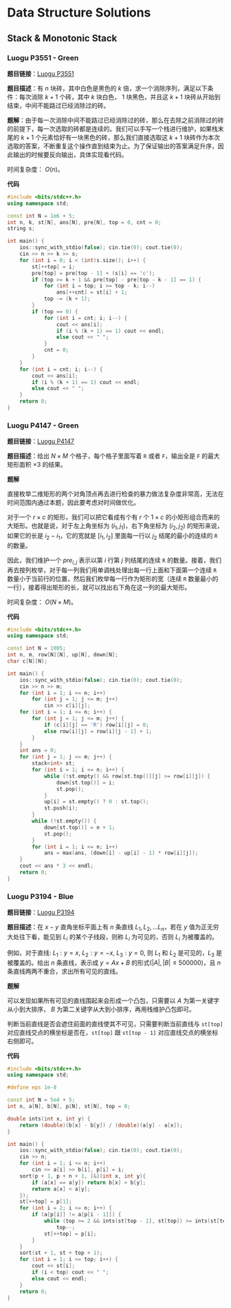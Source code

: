 # Data Structure Solutions

## Stack & Monotonic Stack

### Luogu P3551 - Green

**题目链接**：[Luogu P3551](https://www.luogu.com.cn/problem/P3551)

**题目描述**：有 $n$ 块砖，其中白色是黑色的 $k$ 倍，求一个消除序列，满足以下条件：每次消除 $k + 1$ 个砖，其中 $k$ 块白色， $1$ 块黑色，并且这 $k + 1$ 块砖从开始到结束，中间不能路过已经消除过的砖。

**题解**：由于每一次消除中间不能路过已经消除过的砖，那么在去除之前消除过的砖的前提下，每一次选取的砖都是连续的。我们可以手写一个栈进行维护，如果栈末尾的 $k + 1$ 个元素恰好有一块黑色的砖，那么我们直接选取这 $k + 1$ 块砖作为本次选取的答案，不断重复这个操作直到结束为止。为了保证输出的答案满足升序，因此输出的时候要反向输出，具体实现看代码。

时间复杂度： $O(n)$。

**代码**

```cpp
#include <bits/stdc++.h>
using namespace std;

const int N = 1e6 + 5;
int n, k, st[N], ans[N], pre[N], top = 0, cnt = 0;
string s;

int main() {
    ios::sync_with_stdio(false); cin.tie(0); cout.tie(0);
    cin >> n >> k >> s;
    for (int i = 0; i < (int)s.size(); i++) {
        st[++top] = i;
        pre[top] = pre[top - 1] + (s[i] == 'c');
        if (top >= k + 1 && pre[top] - pre[top - k - 1] == 1) {
            for (int i = top; i >= top - k; i--)
                ans[++cnt] = st[i] + 1;
            top -= (k + 1);
        }
        if (top == 0) {
            for (int i = cnt; i; i--) {
                cout << ans[i];
                if (i % (k + 1) == 1) cout << endl;
                else cout << " ";
            }
            cnt = 0;
        }
    }
    for (int i = cnt; i; i--) {
        cout << ans[i];
        if (i % (k + 1) == 1) cout << endl;
        else cout << " ";
    }
    return 0;
}
```

### Luogu P4147 - Green

**题目链接**：[Luogu P4147](https://www.luogu.com.cn/problem/P4147)

**题目描述**：给出 $N \times M$ 个格子，每个格子里面写着 `R` 或者 `F`，输出全是 `F` 的最大矩形面积 $\times 3$ 的结果。

**题解**

直接枚举二维矩形的两个对角顶点再去进行检查的暴力做法复杂度非常高，无法在时间范围内通过本题，因此要考虑对时间做优化。

对于一个 $r \times c$ 的矩形，我们可以把它看成有个有 $r$ 个 $1 \times c$ 的小矩形组合而来的大矩形。也就是说，对于左上角坐标为 $(i_1, j_1)$，右下角坐标为 $(i_2, j_2)$ 的矩形来说，如果它的长是 $i_2 - i_1$，它的宽就是 $[i_1, i_2]$ 里面每一行以 $j_2$ 结尾的最小的连续的 `R` 的数量。

因此，我们维护一个 $pre_{i, j}$ 表示以第 $i$ 行第 $j$ 列结尾的连续 `R` 的数量。接着，我们再去按列枚举，对于每一列我们用单调栈处理出每一行上面和下面第一个连续 `R` 数量小于当前行的位置，然后我们枚举每一行作为矩形的宽（连续 `R` 数量最小的一行），接着得出矩形的长，就可以找出右下角在这一列的最大矩形。

时间复杂度： $O(N \times M)$。

**代码**

```cpp
#include <bits/stdc++.h>
using namespace std;

const int N = 1005;
int n, m, row[N][N], up[N], down[N];
char c[N][N];

int main() {
    ios::sync_with_stdio(false); cin.tie(0); cout.tie(0);
    cin >> n >> m;
    for (int i = 1; i <= n; i++)
        for (int j = 1; j <= m; j++)
            cin >> c[i][j];
    for (int i = 1; i <= n; i++) {
        for (int j = 1; j <= m; j++) {
            if (c[i][j] == 'R') row[i][j] = 0;
            else row[i][j] = row[i][j - 1] + 1;
        }
    }
    int ans = 0;
    for (int j = 1; j <= m; j++) {
        stack<int> st;
        for (int i = 1; i <= n; i++) {
            while (!st.empty() && row[st.top()][j] >= row[i][j]) {
                down[st.top()] = i;
                st.pop();
            }
            up[i] = st.empty() ? 0 : st.top();
            st.push(i);
        }
        while (!st.empty()) {
            down[st.top()] = n + 1;
            st.pop();
        }
        for (int i = 1; i <= n; i++)
            ans = max(ans, (down[i] - up[i] - 1) * row[i][j]);
    }
    cout << ans * 3 << endl;
    return 0;
}
```

### Luogu P3194 - Blue

**题目链接**：[Luogu P3194](https://www.luogu.com.cn/problem/P3194)

**题目描述**：在 $x-y$ 直角坐标平面上有 $n$ 条直线 $L_1,L_2,…L_n$，若在 $y$ 值为正无穷大处往下看，能见到 $L_i$ 的某个子线段，则称 $L_i$ 为可见的，否则 $L_i$ 为被覆盖的。

例如，对于直线: $L_1:y=x$, $L_2:y=-x$, $L_3:y=0$, 则 $L_1$ 和 $L_2$ 是可见的，$L_3$ 是被覆盖的。给出 $n$ 条直线，表示成 $y=Ax+B$ 的形式($|A|,|B| \le 500000$)，且 $n$ 条直线两两不重合，求出所有可见的直线。

**题解**

可以发现如果所有可见的直线围起来会形成一个凸包，只需要以 $A$ 为第一关键字从小到大排序， $B$ 为第二关键字从大到小排序，再用栈维护凸包即可。

判断当前直线是否会遮住前面的直线使其不可见，只需要判断当前直线与 `st[top]` 对应直线交点的横坐标是否在，`st[top]` 跟 `st[top - 1]` 对应直线交点的横坐标右侧即可。

**代码**

```cpp
#include <bits/stdc++.h>
using namespace std;

#define eps 1e-8

const int N = 5e4 + 5;
int n, a[N], b[N], p[N], st[N], top = 0;

double ints(int x, int y) {
    return (double)(b[x] - b[y]) / (double)(a[y] - a[x]);
}

int main() {
    ios::sync_with_stdio(false); cin.tie(0); cout.tie(0);
    cin >> n;
    for (int i = 1; i <= n; i++)
        cin >> a[i] >> b[i], p[i] = i;
    sort(p + 1, p + n + 1, [&](int x, int y){
        if (a[x] == a[y]) return b[x] > b[y];
        return a[x] < a[y];
    });
    st[++top] = p[1];
    for (int i = 2; i <= n; i++) {
        if (a[p[i]] != a[p[i - 1]]) {
            while (top >= 2 && ints(st[top - 1], st[top]) >= ints(st[top], p[i]))
                top--;
            st[++top] = p[i];
        }
    }
    sort(st + 1, st + top + 1);
    for (int i = 1; i <= top; i++) {
        cout << st[i];
        if (i < top) cout << " ";
        else cout << endl;
    }
    return 0;
}
```